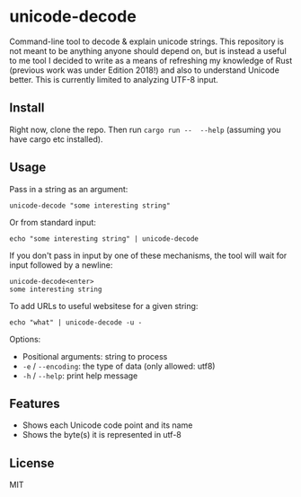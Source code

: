 # unicode-decode

Command-line tool to decode &amp; explain unicode strings. This repository is
not meant to be anything anyone should depend on, but is instead a useful to
me tool I decided to write as a means of refreshing my knowledge of Rust (previous
work was under Edition 2018!) and also to understand Unicode better.
This is currently limited to analyzing UTF-8 input.

## Install

Right now, clone the repo. Then run `cargo run --  --help` (assuming you have cargo
etc installed).

## Usage

Pass in a string as an argument:

```
unicode-decode "some interesting string"
```

Or from standard input:

```
echo "some interesting string" | unicode-decode
```

If you don't pass in input by one of these mechanisms, the tool will wait for
input followed by a newline:

```
unicode-decode<enter>
some interesting string
```

To add URLs to useful websitese for a given string:

```
echo "what" | unicode-decode -u -
```

Options:

* Positional arguments: string to process
* `-e` / `--encoding`: the type of data (only allowed: utf8)
* `-h` / `--help`: print help message

## Features

* Shows each Unicode code point and its name
* Shows the byte(s) it is represented in utf-8

## License

MIT
